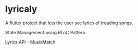 # lyricaly

A flutter project that lets the user see lyrics of treading songs.

State Management using BLoC Pattern.

Lyrics API - MusixMatch
